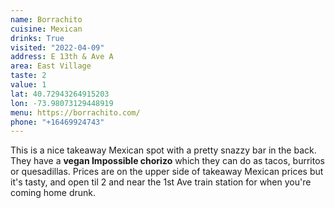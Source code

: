 ```yaml
---
name: Borrachito
cuisine: Mexican
drinks: True
visited: "2022-04-09"
address: E 13th & Ave A
area: East Village
taste: 2
value: 1
lat: 40.72943264915203
lon: -73.98073129448919
menu: https://borrachito.com/
phone: "+16469924743"
---
```


This is a nice takeaway Mexican spot with a pretty snazzy bar in the back. They have a **vegan Impossible chorizo** which they can do as tacos, burritos or quesadillas. Prices are on the upper side of takeaway Mexican prices but it's tasty, and open til 2 and near the 1st Ave train station for when you're coming home drunk.
